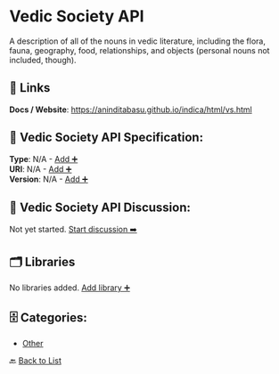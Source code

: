 # Vedic Society API

A description of all of the nouns in vedic literature, including the flora, fauna, geography, food, relationships, and objects (personal nouns not included, though).

##  🔗 Links
**Docs / Website**: https://aninditabasu.github.io/indica/html/vs.html

## 🧬 Vedic Society API Specification:
**Type**: N/A - [Add ➕](https://github.com/apis-list/apis-list/edit/main/apis/vedic-society-api/vedic-society-api.yaml)  
**URI**: N/A - [Add ➕](https://github.com/apis-list/apis-list/edit/main/apis/vedic-society-api/vedic-society-api.yaml)  
**Version**: N/A - [Add ➕](https://github.com/apis-list/apis-list/edit/main/apis/vedic-society-api/vedic-society-api.yaml)

## 💬 Vedic Society API Discussion:
Not yet started. [Start discussion ➡️](https://github.com/apis-list/apis-list/discussions/new)

## 🗂️ Libraries

No libraries added. [Add library ➕](https://github.com/apis-list/apis-list/edit/main/apis/vedic-society-api/vedic-society-api.yaml)    


## 🗄️ Categories:
- [Other](https://github.com/apis-list/apis-list#other-)

🔙  [Back to List](https://github.com/apis-list/apis-list)
